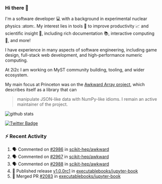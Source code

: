 ### Hi there 👋 

I'm a software developer 💻 with a background in experimental nuclear physics :atom:. My interest lies in tools :wrench: to improve productivity :chart_with_upwards_trend: and scientific insight :telescope:, including rich documentation 📚, interactive computing 🧮, and more! 

I have experience in many aspects of software engineering, including game design, full-stack web development, and high-performance numeric computing. 

At 2i2c I am working on MyST community building, tooling, and wider ecosystem. 

My main focus at Princeton was on the [Awkward Array project](awkward-array.org/), which describes itself as a library that can 
> manipulate JSON-like data with NumPy-like idioms. I remain an active maintainer of the project. 

![github stats](https://github-readme-stats.vercel.app/api?username=agoose77&show_icons=true&hide_rank=true&hide_title=true&bg_color=30,e76445,904e95&text_color=efe3ec&icon_color=efe3ec)
<!--
**agoose77/agoose77** is a ✨ _special_ ✨ repository because its `README.md` (this file) appears on your GitHub profile.

Here are some ideas to get you started:

- 🔭 I’m currently working on ...
- 🌱 I’m currently learning ...
- 👯 I’m looking to collaborate on ...
- 🤔 I’m looking for help with ...
- 💬 Ask me about ...
- 📫 How to reach me: ...
- 😄 Pronouns: ...
- ⚡ Fun fact: ...
-->

[![Twitter Badge](https://img.shields.io/twitter/follow/agoose77?style=flat-square&logo=Twitter&logoColor=white&color=cornflowerblue)](https://twitter.com/agoose77)

### :zap: Recent Activity

<!--START_SECTION:activity-->
1. 🗣 Commented on [#2986](https://github.com/scikit-hep/awkward/pull/2986#issuecomment-1912602137) in [scikit-hep/awkward](https://github.com/scikit-hep/awkward)
2. 🗣 Commented on [#2967](https://github.com/scikit-hep/awkward/pull/2967#issuecomment-1912264919) in [scikit-hep/awkward](https://github.com/scikit-hep/awkward)
3. 🗣 Commented on [#2988](https://github.com/scikit-hep/awkward/issues/2988#issuecomment-1912228363) in [scikit-hep/awkward](https://github.com/scikit-hep/awkward)
4. 🚀 Published release [v1.0.0rc1](https://github.com/executablebooks/jupyter-book/releases/tag/v1.0.0rc1) in [executablebooks/jupyter-book](https://github.com/executablebooks/jupyter-book)
5. 🎉 Merged PR [#2083](https://github.com/executablebooks/jupyter-book/pull/2083) in [executablebooks/jupyter-book](https://github.com/executablebooks/jupyter-book)
<!--END_SECTION:activity-->
